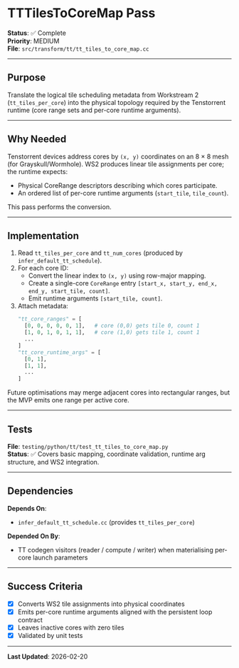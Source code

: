 # TTTilesToCoreMap Pass

**Status**: ✅ Complete  
**Priority**: MEDIUM  
**File**: `src/transform/tt/tt_tiles_to_core_map.cc`

---

## Purpose

Translate the logical tile scheduling metadata from Workstream 2 (`tt_tiles_per_core`) into the physical topology required by the Tenstorrent runtime (core range sets and per-core runtime arguments).

---

## Why Needed

Tenstorrent devices address cores by `(x, y)` coordinates on an 8 × 8 mesh (for Grayskull/Wormhole). WS2 produces linear tile assignments per core; the runtime expects:
- Physical CoreRange descriptors describing which cores participate.
- An ordered list of per-core runtime arguments (`start_tile`, `tile_count`).

This pass performs the conversion.

---

## Implementation

1. Read `tt_tiles_per_core` and `tt_num_cores` (produced by `infer_default_tt_schedule`).
2. For each core ID:
   - Convert the linear index to `(x, y)` using row-major mapping.
   - Create a single-core `CoreRange` entry `[start_x, start_y, end_x, end_y, start_tile, count]`.
   - Emit runtime arguments `[start_tile, count]`.
3. Attach metadata:
   ```python
   "tt_core_ranges" = [
     [0, 0, 0, 0, 0, 1],   # core (0,0) gets tile 0, count 1
     [1, 0, 1, 0, 1, 1],   # core (1,0) gets tile 1, count 1
     ...
   ]
   "tt_core_runtime_args" = [
     [0, 1],
     [1, 1],
     ...
   ]
   ```

Future optimisations may merge adjacent cores into rectangular ranges, but the MVP emits one range per active core.

---

## Tests

**File**: `testing/python/tt/test_tt_tiles_to_core_map.py`  
**Status**: ✅ Covers basic mapping, coordinate validation, runtime arg structure, and WS2 integration.

---

## Dependencies

**Depends On**:
- `infer_default_tt_schedule.cc` (provides `tt_tiles_per_core`)

**Depended On By**:
- TT codegen visitors (reader / compute / writer) when materialising per-core launch parameters

---

## Success Criteria

- [x] Converts WS2 tile assignments into physical coordinates
- [x] Emits per-core runtime arguments aligned with the persistent loop contract
- [x] Leaves inactive cores with zero tiles
- [x] Validated by unit tests

---

**Last Updated**: 2026-02-20
